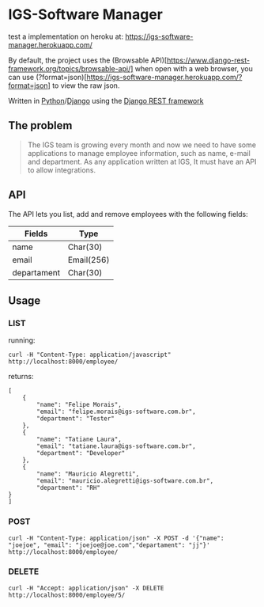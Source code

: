 # IGS-Software Manager

test a implementation on heroku at: https://igs-software-manager.herokuapp.com/

By default, the project uses the (Browsable API)[https://www.django-rest-framework.org/topics/browsable-api/] when open with a web browser, you can use (?format=json)[https://igs-software-manager.herokuapp.com/?format=json] to view the raw json.

Written in [Python](https://www.python.org/)/[Django](https://www.djangoproject.com/) using the [Django REST framework](https://www.django-rest-framework.org/)

## The problem

>The IGS team is growing every month and now we need to have some applications to manage employee information, such as name, e-mail and department. As any application written at IGS, It must have an API to allow integrations.

## API

The API lets you list, add and remove employees with the following fields:

Fields | Type
---|---
name | Char(30)
email | Email(256)
departament | Char(30)

## Usage

### LIST

running:
```
curl -H "Content-Type: application/javascript" http://localhost:8000/employee/
```

returns:
```
[
    {
        "name": "Felipe Morais",
        "email": "felipe.morais@igs-software.com.br",
        "department": "Tester"
    },
    {
        "name": "Tatiane Laura",
        "email": "tatiane.laura@igs-software.com.br",
        "department": "Developer"
    },
    {
        "name": "Mauricio Alegretti",
        "email": "mauricio.alegretti@igs-software.com.br",
        "department": "RH"
}
]
```
### POST

```
curl -H "Content-Type: application/json" -X POST -d '{"name": "joejoe", "email": "joejoe@joe.com","departament": "jj"}' http://localhost:8000/employee/
```

### DELETE

```
curl -H "Accept: application/json" -X DELETE http://localhost:8000/employee/5/
```
